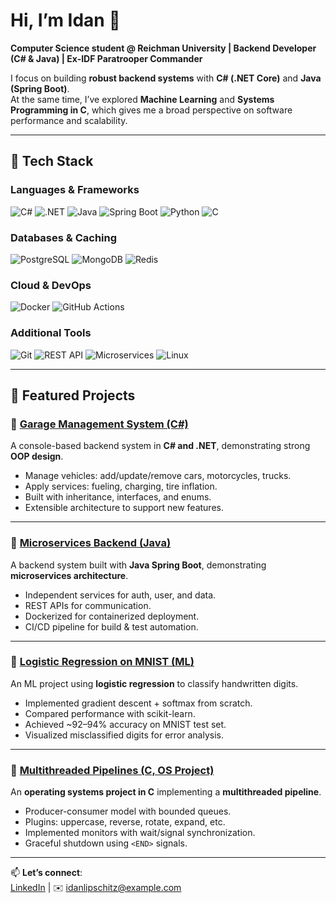 # Hi, I’m Idan 👋

**Computer Science student @ Reichman University | Backend Developer (C# & Java) | Ex-IDF Paratrooper Commander**

I focus on building **robust backend systems** with **C# (.NET Core)** and **Java (Spring Boot)**.  
At the same time, I’ve explored **Machine Learning** and **Systems Programming in C**, which gives me a broad perspective on software performance and scalability.  

---

## 🔧 Tech Stack
### Languages & Frameworks
![C#](https://img.shields.io/badge/C%23-239120?style=for-the-badge&logo=c-sharp&logoColor=white)
![.NET](https://img.shields.io/badge/.NET-512BD4?style=for-the-badge&logo=dotnet&logoColor=white)
![Java](https://img.shields.io/badge/Java-ED8B00?style=for-the-badge&logo=java&logoColor=white)
![Spring Boot](https://img.shields.io/badge/Spring_Boot-6DB33F?style=for-the-badge&logo=springboot&logoColor=white)
![Python](https://img.shields.io/badge/Python-3776AB?style=for-the-badge&logo=python&logoColor=white)
![C](https://img.shields.io/badge/C-00599C?style=for-the-badge&logo=c&logoColor=white)

### Databases & Caching
![PostgreSQL](https://img.shields.io/badge/PostgreSQL-316192?style=for-the-badge&logo=postgresql&logoColor=white)
![MongoDB](https://img.shields.io/badge/MongoDB-47A248?style=for-the-badge&logo=mongodb&logoColor=white)
![Redis](https://img.shields.io/badge/Redis-DC382D?style=for-the-badge&logo=redis&logoColor=white)

### Cloud & DevOps
![Docker](https://img.shields.io/badge/Docker-2496ED?style=for-the-badge&logo=docker&logoColor=white)
![GitHub Actions](https://img.shields.io/badge/GitHub_Actions-2088FF?style=for-the-badge&logo=github-actions&logoColor=white)

### Additional Tools
![Git](https://img.shields.io/badge/Git-F05032?style=for-the-badge&logo=git&logoColor=white)
![REST API](https://img.shields.io/badge/REST_API-009688?style=for-the-badge)
![Microservices](https://img.shields.io/badge/Microservices-0078D7?style=for-the-badge)
![Linux](https://img.shields.io/badge/Linux-FCC624?style=for-the-badge&logo=linux&logoColor=black)

---

## 🚀 Featured Projects

### 🔹 [Garage Management System (C#)](https://github.com/idanlips1/Garage)  
A console-based backend system in **C# and .NET**, demonstrating strong **OOP design**.  
- Manage vehicles: add/update/remove cars, motorcycles, trucks.  
- Apply services: fueling, charging, tire inflation.  
- Built with inheritance, interfaces, and enums.  
- Extensible architecture to support new features.  

---

### 🔹 [Microservices Backend (Java)](https://github.com/idanlips1/Microservices)  
A backend system built with **Java Spring Boot**, demonstrating **microservices architecture**.  
- Independent services for auth, user, and data.  
- REST APIs for communication.  
- Dockerized for containerized deployment.  
- CI/CD pipeline for build & test automation.  

---

### 🔹 [Logistic Regression on MNIST (ML)](https://github.com/idanlips1/Logistic-Regression---MNIST-dataset)  
An ML project using **logistic regression** to classify handwritten digits.  
- Implemented gradient descent + softmax from scratch.  
- Compared performance with scikit-learn.  
- Achieved ~92–94% accuracy on MNIST test set.  
- Visualized misclassified digits for error analysis.  

---

### 🔹 [Multithreaded Pipelines (C, OS Project)](https://github.com/idanlips1/Ex03FileSystem)  
An **operating systems project in C** implementing a **multithreaded pipeline**.  
- Producer-consumer model with bounded queues.  
- Plugins: uppercase, reverse, rotate, expand, etc.  
- Implemented monitors with wait/signal synchronization.  
- Graceful shutdown using `<END>` signals.  

---

📫 **Let’s connect**:  
[LinkedIn](https://www.linkedin.com/in/idanlipschitz/) | ✉️ idanlipschitz@example.com
